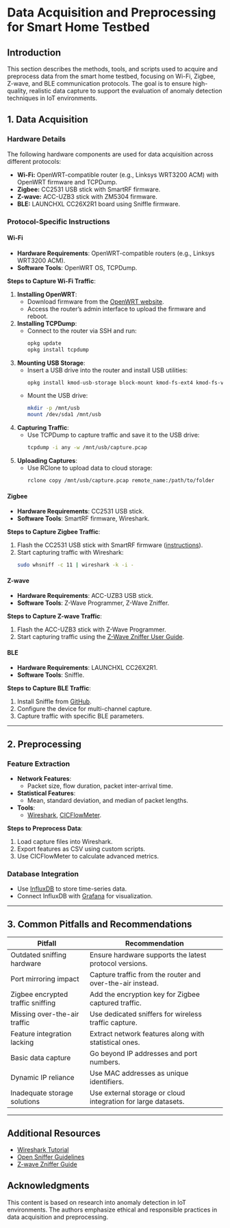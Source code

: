 # Data Acquisition and Preprocessing for Smart Home Testbed

## Introduction
This section describes the methods, tools, and scripts used to acquire and preprocess data from the smart home testbed, focusing on Wi-Fi, Zigbee, Z-wave, and BLE communication protocols. The goal is to ensure high-quality, realistic data capture to support the evaluation of anomaly detection techniques in IoT environments.

## 1. Data Acquisition

### Hardware Details
The following hardware components are used for data acquisition across different protocols:

- **Wi-Fi:** OpenWRT-compatible router (e.g., Linksys WRT3200 ACM) with OpenWRT firmware and TCPDump.
- **Zigbee:** CC2531 USB stick with SmartRF firmware.
- **Z-wave:** ACC-UZB3 stick with ZM5304 firmware.
- **BLE:** LAUNCHXL CC26X2R1 board using Sniffle firmware.

### Protocol-Specific Instructions

#### Wi-Fi
- **Hardware Requirements**: OpenWRT-compatible routers (e.g., Linksys WRT3200 ACM).
- **Software Tools**: OpenWRT OS, TCPDump.

**Steps to Capture Wi-Fi Traffic**:
1. **Installing OpenWRT**:
   - Download firmware from the [OpenWRT website](https://openwrt.org/).
   - Access the router’s admin interface to upload the firmware and reboot.
2. **Installing TCPDump**:
   - Connect to the router via SSH and run:
     ```bash
     opkg update
     opkg install tcpdump
     ```
3. **Mounting USB Storage**:
   - Insert a USB drive into the router and install USB utilities:
     ```bash
     opkg install kmod-usb-storage block-mount kmod-fs-ext4 kmod-fs-vfat
     ```
   - Mount the USB drive:
     ```bash
     mkdir -p /mnt/usb
     mount /dev/sda1 /mnt/usb
     ```
4. **Capturing Traffic**:
   - Use TCPDump to capture traffic and save it to the USB drive:
     ```bash
     tcpdump -i any -w /mnt/usb/capture.pcap
     ```
5. **Uploading Captures**:
   - Use RClone to upload data to cloud storage:
     ```bash
     rclone copy /mnt/usb/capture.pcap remote_name:/path/to/folder
     ```

#### Zigbee
- **Hardware Requirements**: CC2531 USB stick.
- **Software Tools**: SmartRF firmware, Wireshark.

**Steps to Capture Zigbee Traffic**:
1. Flash the CC2531 USB stick with SmartRF firmware ([instructions](https://www.zigbee2mqtt.io/advanced/zigbee/04_sniff_zigbee_traffic.html)).
2. Start capturing traffic with Wireshark:
   ```bash
   sudo whsniff -c 11 | wireshark -k -i -
   ```

#### Z-wave
- **Hardware Requirements**: ACC-UZB3 USB stick.
- **Software Tools**: Z-Wave Programmer, Z-Wave Zniffer.

**Steps to Capture Z-wave Traffic**:
1. Flash the ACC-UZB3 stick with Z-Wave Programmer.
2. Start capturing traffic using the [Z-Wave Zniffer User Guide](https://www.silabs.com/documents/public/user-guides/INS10249-Z-Wave-Zniffer-User-Guide.pdf).

#### BLE
- **Hardware Requirements**: LAUNCHXL CC26X2R1.
- **Software Tools**: Sniffle.

**Steps to Capture BLE Traffic**:
1. Install Sniffle from [GitHub](https://github.com/nccgroup/Sniffle).
2. Configure the device for multi-channel capture.
3. Capture traffic with specific BLE parameters.

---

## 2. Preprocessing

### Feature Extraction
- **Network Features**:
  - Packet size, flow duration, packet inter-arrival time.
- **Statistical Features**:
  - Mean, standard deviation, and median of packet lengths.
- **Tools**:
  - [Wireshark](https://www.wireshark.org/), [CICFlowMeter](https://github.com/hieulw/cicflowmeter).

**Steps to Preprocess Data**:
1. Load capture files into Wireshark.
2. Export features as CSV using custom scripts.
3. Use CICFlowMeter to calculate advanced metrics.

### Database Integration
- Use [InfluxDB](https://hub.docker.com/_/influxdb) to store time-series data.
- Connect InfluxDB with [Grafana](https://grafana.com/docs/grafana/latest/setup-grafana/installation/docker/) for visualization.

---

## 3. Common Pitfalls and Recommendations

| Pitfall                           | Recommendation                                              |
|-----------------------------------|-------------------------------------------------------------|
| Outdated sniffing hardware        | Ensure hardware supports the latest protocol versions.      |
| Port mirroring impact             | Capture traffic from the router and over-the-air instead.   |
| Zigbee encrypted traffic sniffing | Add the encryption key for Zigbee captured traffic.         |
| Missing over-the-air traffic      | Use dedicated sniffers for wireless traffic capture.        |
| Feature integration lacking       | Extract network features along with statistical ones.       |
| Basic data capture                | Go beyond IP addresses and port numbers.                   |
| Dynamic IP reliance               | Use MAC addresses as unique identifiers.                   |
| Inadequate storage solutions      | Use external storage or cloud integration for large datasets.|

---

## Additional Resources
- [Wireshark Tutorial](https://www.wireshark.org/)
- [Open Sniffer Guidelines](https://www.sewio.net/open-sniffer/)
- [Z-wave Zniffer Guide](https://www.silabs.com/documents/public/user-guides/INS10249-Z-Wave-Zniffer-User-Guide.pdf)

## Acknowledgments
This content is based on research into anomaly detection in IoT environments. The authors emphasize ethical and responsible practices in data acquisition and preprocessing.
